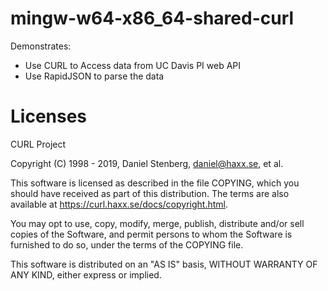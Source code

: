 # mingw-w64-x86_64-shared-curl

Demonstrates:
* Use CURL to Access data from UC Davis PI web API
* Use RapidJSON to parse the data

# Licenses
CURL Project

Copyright (C) 1998 - 2019, Daniel Stenberg, <daniel@haxx.se>, et al.

This software is licensed as described in the file COPYING, which
you should have received as part of this distribution. The terms
are also available at https://curl.haxx.se/docs/copyright.html.

You may opt to use, copy, modify, merge, publish, distribute and/or sell
copies of the Software, and permit persons to whom the Software is
furnished to do so, under the terms of the COPYING file.

This software is distributed on an "AS IS" basis, WITHOUT WARRANTY OF ANY
KIND, either express or implied.
